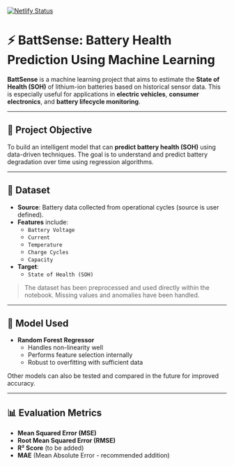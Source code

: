 <!--
  Replace YOUR_SITE_ID and YOUR_SITE_NAME with your actual Netlify site details
  after deploying the project.
-->
[![Netlify Status](https://api.netlify.com/api/v1/badges/YOUR_SITE_ID/deploy-status)](https://app.netlify.com/sites/YOUR_SITE_NAME/deploys)

# ⚡ BattSense: Battery Health Prediction Using Machine Learning

**BattSense** is a machine learning project that aims to estimate the **State of Health (SOH)** of lithium-ion batteries based on historical sensor data. This is especially useful for applications in **electric vehicles**, **consumer electronics**, and **battery lifecycle monitoring**.

---

## 🚀 Project Objective

To build an intelligent model that can **predict battery health (SOH)** using data-driven techniques. The goal is to understand and predict battery degradation over time using regression algorithms.

---

## 📁 Dataset

- **Source**: Battery data collected from operational cycles (source is user defined).
- **Features** include:
  - `Battery Voltage`
  - `Current`
  - `Temperature`
  - `Charge Cycles`
  - `Capacity`
- **Target**:
  - `State of Health (SOH)`

> The dataset has been preprocessed and used directly within the notebook. Missing values and anomalies have been handled.

---

## 🧠 Model Used

- **Random Forest Regressor**
  - Handles non-linearity well
  - Performs feature selection internally
  - Robust to overfitting with sufficient data

Other models can also be tested and compared in the future for improved accuracy.

---

## 📊 Evaluation Metrics

- **Mean Squared Error (MSE)**
- **Root Mean Squared Error (RMSE)**
- **R² Score** (to be added)
- **MAE** (Mean Absolute Error - recommended addition)

